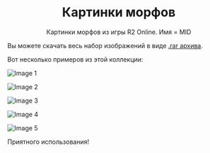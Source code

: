 <h1 style="text-align:center">Картинки морфов</h1>

<p style="text-align:center">Картинки морфов из игры R2 Online. Имя = MID</p>

<p>Вы можете скачать весь набор изображений в виде <a href="https://github.com/Aksel911/R2-Textures/blob/main/%5BMORPHS%5D%20PICTURES/Morphs.rar">.rar архива</a>.</p>

<p>Вот несколько примеров из этой коллекции:</p>

![Image 1](https://github.com/Aksel911/R2-Textures/blob/main/%5BMORPHS%5D%20PICTURES/2761.jpg)

![Image 2](https://github.com/Aksel911/R2-Textures/blob/main/%5BMORPHS%5D%20PICTURES/477.jpg)

![Image 3](https://github.com/Aksel911/R2-Textures/blob/main/%5BMORPHS%5D%20PICTURES/1888.jpg)

![Image 4](https://github.com/Aksel911/R2-Textures/blob/main/%5BMORPHS%5D%20PICTURES/1534.jpg)

![Image 5](https://github.com/Aksel911/R2-Textures/blob/main/%5BMORPHS%5D%20PICTURES/696.jpg)

<p>Приятного использования!</p>
